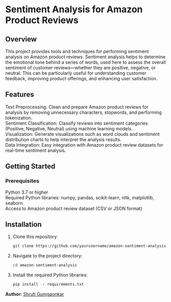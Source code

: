 # Sentiment Analysis for Amazon Product Reviews
## Overview
  This project provides tools and techniques for performing sentiment analysis on Amazon product reviews. Sentiment analysis helps to determine the emotional tone behind a series of words, used here to assess the overall sentiment of customer reviews—whether they are positive, negative, or neutral. This can be particularly useful for understanding customer feedback, improving product offerings, and enhancing user satisfaction.

## Features  
Text Preprocessing: Clean and prepare Amazon product reviews for analysis by removing unnecessary characters, stopwords, and performing tokenization.<br>
Sentiment Classification: Classify reviews into sentiment categories (Positive, Negative, Neutral) using machine learning models.<br>
Visualization: Generate visualizations such as word clouds and sentiment distribution charts to help interpret the analysis results.<br>
Data Integration: Easy integration with Amazon product review datasets for real-time sentiment analysis.<br>
## Getting Started
### Prerequisites
Python 3.7 or higher<br>
Required Python libraries: numpy, pandas, scikit-learn, nltk, matplotlib, seaborn<br>
Access to Amazon product review dataset (CSV or JSON format)

## Installation
1. Clone this repository:
    ```bash
    git clone https://github.com/yourusername/amazon-sentiment-analysis.git
    ```

2. Navigate to the project directory:
    ```bash
    cd amazon-sentiment-analysis
    ```

3. Install the required Python libraries:
    ```bash
    pip install -r requirements.txt
    ```


**Author:** [Shruti Gumgaonkar](https://github.com/yourusername)



